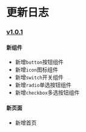 # 更新日志

### [v1.0.1](https://github.com/SFTC/WXD/tree/1.0.0)


#### 新组件

- 新增`button`按钮组件
- 新增`icon`图标组件
- 新增`switch`开关组件
- 新增`radio`单选按钮组件
- 新增`checkbox`多选按钮组件

#### 新页面

- 新增首页
